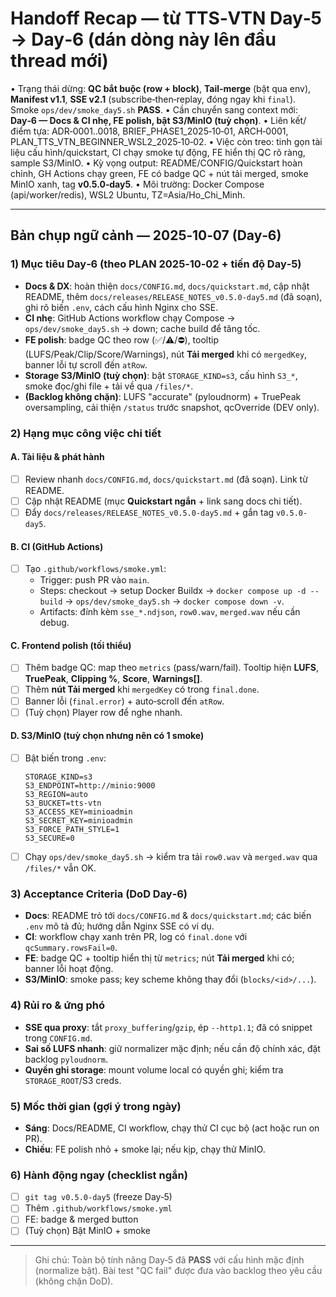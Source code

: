 # Handoff Recap — từ TTS‑VTN Day‑5 → Day‑6 (dán dòng này lên đầu thread mới)

• Trạng thái dừng: **QC bắt buộc (row + block)**, **Tail‑merge** (bật qua env), **Manifest v1.1**, **SSE v2.1** (subscribe‑then‑replay, đóng ngay khi `final`). Smoke `ops/dev/smoke_day5.sh` **PASS**.
• Cần chuyển sang context mới: **Day‑6 — Docs & CI nhẹ, FE polish, bật S3/MinIO (tuỳ chọn)**.
• Liên kết/điểm tựa: ADR‑0001..0018, BRIEF_PHASE1_2025‑10‑01, ARCH‑0001, PLAN_TTS_VTN_BEGINNER_WSL2_2025‑10‑02.
• Việc còn treo: tinh gọn tài liệu cấu hình/quickstart, CI chạy smoke tự động, FE hiển thị QC rõ ràng, sample S3/MinIO.
• Kỳ vọng output: README/CONFIG/Quickstart hoàn chỉnh, GH Actions chạy green, FE có badge QC + nút tải merged, smoke MinIO xanh, tag **v0.5.0‑day5**.
• Môi trường: Docker Compose (api/worker/redis), WSL2 Ubuntu, TZ=Asia/Ho_Chi_Minh.

---

## Bản chụp ngữ cảnh — 2025‑10‑07 (Day‑6)

### 1) Mục tiêu Day‑6 (theo PLAN 2025‑10‑02 + tiến độ Day‑5)
- **Docs & DX**: hoàn thiện `docs/CONFIG.md`, `docs/quickstart.md`, cập nhật README, thêm `docs/releases/RELEASE_NOTES_v0.5.0-day5.md` (đã soạn), ghi rõ biến `.env`, cách cấu hình Nginx cho SSE.
- **CI nhẹ**: GitHub Actions workflow chạy Compose → `ops/dev/smoke_day5.sh` → down; cache build để tăng tốc.
- **FE polish**: badge QC theo row (✅/⚠️/⛔), tooltip (LUFS/Peak/Clip/Score/Warnings), nút **Tải merged** khi có `mergedKey`, banner lỗi tự scroll đến `atRow`.
- **Storage S3/MinIO (tuỳ chọn)**: bật `STORAGE_KIND=s3`, cấu hình `S3_*`, smoke đọc/ghi file + tải về qua `/files/*`.
- **(Backlog không chặn)**: LUFS "accurate" (pyloudnorm) + TruePeak oversampling, cải thiện `/status` trước snapshot, qcOverride (DEV only).

### 2) Hạng mục công việc chi tiết

#### A. Tài liệu & phát hành
- [ ] Review nhanh `docs/CONFIG.md`, `docs/quickstart.md` (đã soạn). Link từ README.
- [ ] Cập nhật README (mục **Quickstart ngắn** + link sang docs chi tiết).
- [ ] Đẩy `docs/releases/RELEASE_NOTES_v0.5.0-day5.md` + gắn tag `v0.5.0-day5`.

#### B. CI (GitHub Actions)
- [ ] Tạo `.github/workflows/smoke.yml`:
  - Trigger: push PR vào `main`.
  - Steps: checkout → setup Docker Buildx → `docker compose up -d --build` → `ops/dev/smoke_day5.sh` → `docker compose down -v`.
  - Artifacts: đính kèm `sse_*.ndjson`, `row0.wav`, `merged.wav` nếu cần debug.

#### C. Frontend polish (tối thiểu)
- [ ] Thêm badge QC: map theo `metrics` (pass/warn/fail). Tooltip hiện **LUFS**, **TruePeak**, **Clipping %**, **Score**, **Warnings[]**.
- [ ] Thêm **nút Tải merged** khi `mergedKey` có trong `final.done`.
- [ ] Banner lỗi (`final.error`) + auto‑scroll đến `atRow`.
- [ ] (Tuỳ chọn) Player row để nghe nhanh.

#### D. S3/MinIO (tuỳ chọn nhưng nên có 1 smoke)
- [ ] Bật biến trong `.env`:
  ```env
  STORAGE_KIND=s3
  S3_ENDPOINT=http://minio:9000
  S3_REGION=auto
  S3_BUCKET=tts-vtn
  S3_ACCESS_KEY=minioadmin
  S3_SECRET_KEY=minioadmin
  S3_FORCE_PATH_STYLE=1
  S3_SECURE=0
  ```
- [ ] Chạy `ops/dev/smoke_day5.sh` → kiểm tra tải `row0.wav` và `merged.wav` qua `/files/*` vẫn OK.

### 3) Acceptance Criteria (DoD Day‑6)
- **Docs**: README trỏ tới `docs/CONFIG.md` & `docs/quickstart.md`; các biến `.env` mô tả đủ; hướng dẫn Nginx SSE có ví dụ.
- **CI**: workflow chạy xanh trên PR, log có `final.done` với `qcSummary.rowsFail=0`.
- **FE**: badge QC + tooltip hiển thị từ `metrics`; nút **Tải merged** khi có; banner lỗi hoạt động.
- **S3/MinIO**: smoke pass; key scheme không thay đổi (`blocks/<id>/...`).

### 4) Rủi ro & ứng phó
- **SSE qua proxy**: tắt `proxy_buffering`/`gzip`, ép `--http1.1`; đã có snippet trong `CONFIG.md`.
- **Sai số LUFS nhanh**: giữ normalizer mặc định; nếu cần độ chính xác, đặt backlog `pyloudnorm`.
- **Quyền ghi storage**: mount volume local có quyền ghi; kiểm tra `STORAGE_ROOT`/S3 creds.

### 5) Mốc thời gian (gợi ý trong ngày)
- **Sáng**: Docs/README, CI workflow, chạy thử CI cục bộ (act hoặc run on PR).
- **Chiều**: FE polish nhỏ + smoke lại; nếu kịp, chạy thử MinIO.

### 6) Hành động ngay (checklist ngắn)
- [ ] `git tag v0.5.0-day5` (freeze Day‑5)
- [ ] Thêm `.github/workflows/smoke.yml`
- [ ] FE: badge & merged button
- [ ] (Tuỳ chọn) Bật MinIO + smoke

---

> Ghi chú: Toàn bộ tính năng Day‑5 đã **PASS** với cấu hình mặc định (normalize bật). Bài test "QC fail" được đưa vào backlog theo yêu cầu (không chặn DoD).